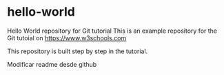 # hello-world
Hello World repository for Git tutorial
This is an example repository for the Git tutoial on https://www.w3schools.com

This repository is built step by step in the tutorial.

Modificar readme desde github

